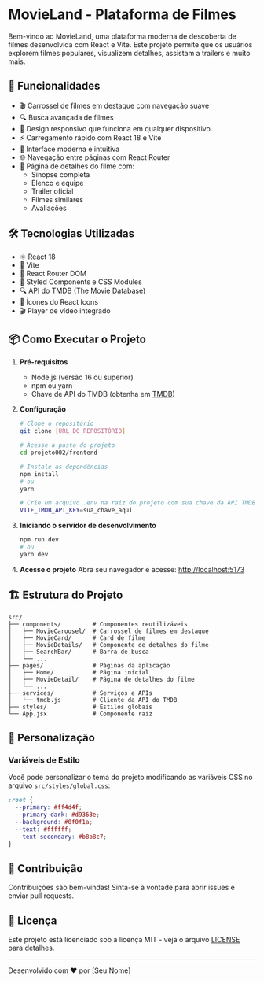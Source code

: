 # MovieLand - Plataforma de Filmes

Bem-vindo ao MovieLand, uma plataforma moderna de descoberta de filmes desenvolvida com React e Vite. Este projeto permite que os usuários explorem filmes populares, visualizem detalhes, assistam a trailers e muito mais.

## 🚀 Funcionalidades

- 🎬 Carrossel de filmes em destaque com navegação suave
- 🔍 Busca avançada de filmes
- 📱 Design responsivo que funciona em qualquer dispositivo
- ⚡ Carregamento rápido com React 18 e Vite
- 🎨 Interface moderna e intuitiva
- 🌐 Navegação entre páginas com React Router
- 📱 Página de detalhes do filme com:
  - Sinopse completa
  - Elenco e equipe
  - Trailer oficial
  - Filmes similares
  - Avaliações

## 🛠️ Tecnologias Utilizadas

- ⚛️ React 18
- 🚀 Vite
- 🔄 React Router DOM
- 💅 Styled Components e CSS Modules
- 🔍 API do TMDB (The Movie Database)
- 🎨 Ícones do React Icons
- 🎬 Player de vídeo integrado

## 📦 Como Executar o Projeto

1. **Pré-requisitos**
   - Node.js (versão 16 ou superior)
   - npm ou yarn
   - Chave de API do TMDB (obtenha em [TMDB](https://www.themoviedb.org/settings/api))

2. **Configuração**
   ```bash
   # Clone o repositório
   git clone [URL_DO_REPOSITÓRIO]
   
   # Acesse a pasta do projeto
   cd projeto002/frontend
   
   # Instale as dependências
   npm install
   # ou
   yarn
   
   # Crie um arquivo .env na raiz do projeto com sua chave da API TMDB
   VITE_TMDB_API_KEY=sua_chave_aqui
   ```

3. **Iniciando o servidor de desenvolvimento**
   ```bash
   npm run dev
   # ou
   yarn dev
   ```

4. **Acesse o projeto**
   Abra seu navegador e acesse: [http://localhost:5173](http://localhost:5173)

## 🏗️ Estrutura do Projeto

```
src/
├── components/         # Componentes reutilizáveis
│   ├── MovieCarousel/  # Carrossel de filmes em destaque
│   ├── MovieCard/      # Card de filme
│   ├── MovieDetails/   # Componente de detalhes do filme
│   ├── SearchBar/      # Barra de busca
│   └── ...
├── pages/              # Páginas da aplicação
│   ├── Home/           # Página inicial
│   ├── MovieDetail/    # Página de detalhes do filme
│   └── ...
├── services/           # Serviços e APIs
│   └── tmdb.js         # Cliente da API do TMDB
├── styles/             # Estilos globais
└── App.jsx             # Componente raiz
```

## 🎨 Personalização

### Variáveis de Estilo

Você pode personalizar o tema do projeto modificando as variáveis CSS no arquivo `src/styles/global.css`:

```css
:root {
  --primary: #ff4d4f;
  --primary-dark: #d9363e;
  --background: #0f0f1a;
  --text: #ffffff;
  --text-secondary: #b8b8c7;
}
```

## 🤝 Contribuição

Contribuições são bem-vindas! Sinta-se à vontade para abrir issues e enviar pull requests.

## 📄 Licença

Este projeto está licenciado sob a licença MIT - veja o arquivo [LICENSE](LICENSE) para detalhes.

---

Desenvolvido com ❤️ por [Seu Nome]
